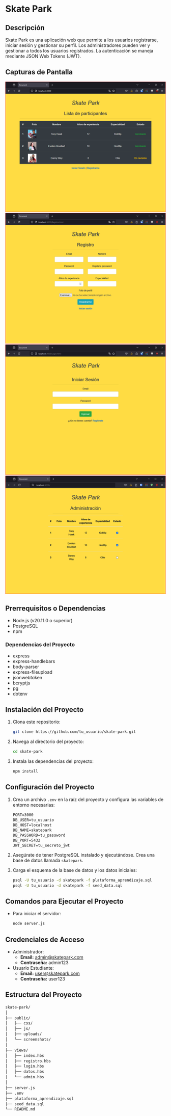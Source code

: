 # Skate Park

## Descripción
Skate Park es una aplicación web que permite a los usuarios registrarse, iniciar sesión y gestionar su perfil. Los administradores pueden ver y gestionar a todos los usuarios registrados. La autenticación se maneja mediante JSON Web Tokens (JWT).

## Capturas de Pantalla
![Página de Inicio](./screenshots/home.PNG)
![Página de Registro](./screenshots/register.PNG)
![Página de Inicio de Sesión](./screenshots/login.PNG)
![Página de Administración](./screenshots/admin.PNG)

## Prerrequisitos o Dependencias
- Node.js (v20.11.0 o superior)
- PostgreSQL
- npm

### Dependencias del Proyecto
- express
- express-handlebars
- body-parser
- express-fileupload
- jsonwebtoken
- bcryptjs
- pg
- dotenv

## Instalación del Proyecto
1. Clona este repositorio:
    ```bash
    git clone https://github.com/tu_usuario/skate-park.git
    ```

2. Navega al directorio del proyecto:
    ```bash
    cd skate-park
    ```

3. Instala las dependencias del proyecto:
    ```bash
    npm install
    ```

## Configuración del Proyecto
1. Crea un archivo `.env` en la raíz del proyecto y configura las variables de entorno necesarias:
    ```env
    PORT=3000
    DB_USER=tu_usuario
    DB_HOST=localhost
    DB_NAME=skatepark
    DB_PASSWORD=tu_password
    DB_PORT=5432
    JWT_SECRET=tu_secreto_jwt
    ```

2. Asegúrate de tener PostgreSQL instalado y ejecutándose. Crea una base de datos llamada `skatepark`.

3. Carga el esquema de la base de datos y los datos iniciales:
    ```bash
    psql -U tu_usuario -d skatepark -f plataforma_aprendizaje.sql
    psql -U tu_usuario -d skatepark -f seed_data.sql
    ```

## Comandos para Ejecutar el Proyecto
- Para iniciar el servidor:
    ```bash
    node server.js
    ```

## Credenciales de Acceso
- Administrador:
    - **Email:** admin@skatepark.com
    - **Contraseña:** admin123
- Usuario Estudiante:
    - **Email:** user@skatepark.com
    - **Contraseña:** user123

## Estructura del Proyecto
```bash
skate-park/
│
├── public/
│   ├── css/
│   ├── js/
│   ├── uploads/
│   └── screenshots/
│
├── views/
│   ├── index.hbs
│   ├── registro.hbs
│   ├── login.hbs
│   ├── datos.hbs
│   └── admin.hbs
│
├── server.js
├── .env
├── plataforma_aprendizaje.sql
├── seed_data.sql
└── README.md
